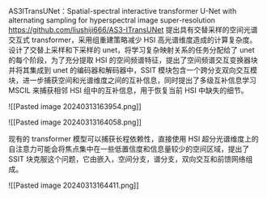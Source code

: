 AS3ITransUNet：Spatial-spectral interactive transformer U-Net with alternating sampling for hyperspectral image super-resolution
https://github.com/liushiji666/AS3-ITransUNet
提出具有交替采样的空间光谱交互式 transformer，采用组重建策略减少 HSI 高光谱维度造成的计算复杂度。设计了交替上采样和下采样的 unet，将学习复杂映射关系的任务分配给了 unet 的每个阶段，为了充分提取 HSI 的空间频谱特征，提出了空间频谱交互变换器块并将其集成到 unet 的编码器和解码器中，SSIT 模块包含一个跨分支双向交互模块，进一步捕获空间和光谱维度之间的互补信息，同时提出了多级互补信息学习 MSCIL 来捕获相邻 HSI 组中的互补信息，用于恢复当前 HSI 中缺失的细节。

![[Pasted image 20240313163954.png]]

![[Pasted image 20240313164058.png]]

现有的 transformer 模型可以捕获长程依赖性，直接使用 HSI 超分光谱维度上的自注意力可能会将焦点集中在一些低置信度和信息量较少的空间区域，提出了 SSIT 块克服这个问题，它由嵌入，空间分支，谱分支，双向交互和前馈网络组成。

![[Pasted image 20240313164411.png]]